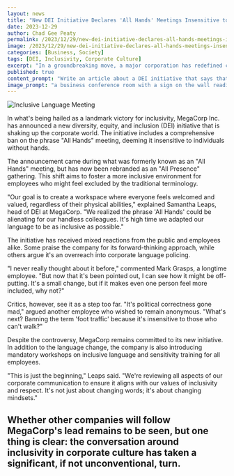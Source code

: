 ```yaml
---
layout: news
title: "New DEI Initiative Declares 'All Hands' Meetings Insensitive to Handless Community"
date: 2023-12-29
author: Chad Gee Peaty
permalink: /2023/12/29/new-dei-initiative-declares-all-hands-meetings-insensitive/
image: /2023/12/29/new-dei-initiative-declares-all-hands-meetings-insensitive.jpg
categories: [Business, Society]
tags: [DEI, Inclusivity, Corporate Culture]
excerpt: "In a groundbreaking move, a major corporation has redefined corporate lingo, banning the phrase 'All Hands' meeting for being insensitive to the handless community."
published: true
content_prompt: "Write an article about a DEI initiative that says that referring to an all hands meeting is insensitive to people without hands."
image_prompt: "a business conference room with a sign on the wall reading ‘Inclusive Language Meeting: No More ‘All Hands’’, showing a diverse group of professionals sitting around a table, some with prosthetic hands, others using sign language, in a photorealistic style, 1792x1024"
---
```


![Inclusive Language Meeting](/2023/12/29/new-dei-initiative-declares-all-hands-meetings-insensitive.jpg)

In what's being hailed as a landmark victory for inclusivity, MegaCorp Inc. has announced a new diversity, equity, and inclusion (DEI) initiative that is shaking up the corporate world. The initiative includes a comprehensive ban on the phrase "All Hands" meeting, deeming it insensitive to individuals without hands.

The announcement came during what was formerly known as an "All Hands" meeting, but has now been rebranded as an "All Presence" gathering. This shift aims to foster a more inclusive environment for employees who might feel excluded by the traditional terminology.

"Our goal is to create a workspace where everyone feels welcomed and valued, regardless of their physical abilities," explained Samantha Leaps, head of DEI at MegaCorp. "We realized the phrase 'All Hands' could be alienating for our handless colleagues. It's high time we adapted our language to be as inclusive as possible."

The initiative has received mixed reactions from the public and employees alike. Some praise the company for its forward-thinking approach, while others argue it's an overreach into corporate language policing.

"I never really thought about it before," commented Mark Grasps, a longtime employee. "But now that it's been pointed out, I can see how it might be off-putting. It's a small change, but if it makes even one person feel more included, why not?"

Critics, however, see it as a step too far. "It's political correctness gone mad," argued another employee who wished to remain anonymous. "What's next? Banning the term 'foot traffic' because it's insensitive to those who can't walk?"

Despite the controversy, MegaCorp remains committed to its new initiative. In addition to the language change, the company is also introducing mandatory workshops on inclusive language and sensitivity training for all employees.

"This is just the beginning," Leaps said. "We're reviewing all aspects of our corporate communication to ensure it aligns with our values of inclusivity and respect. It's not just about changing words; it's about changing mindsets."

Whether other companies will follow MegaCorp's lead remains to be seen, but one thing is clear: the conversation around inclusivity in corporate culture has taken a significant, if not unconventional, turn.
---
